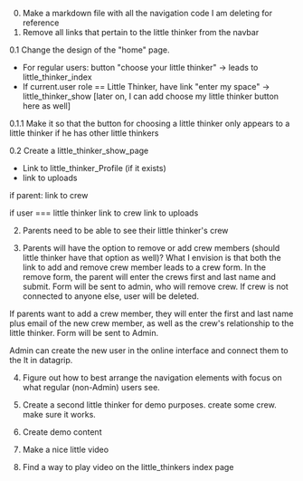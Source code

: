 00. Make a markdown file with all the navigation code I am deleting for reference
0. Remove all links that pertain to the little thinker from the navbar

0.1 Change the design of the "home" page.

- For regular users: button "choose your little thinker" -> leads to little_thinker_index
- If current.user role == Little Thinker, have link "enter my space" -> little_thinker_show
[later on, I can add choose my little thinker button here as well]

0.1.1 Make it so that the button for choosing a little thinker only appears to a little thinker if he has other little thinkers

0.2 Create a little_thinker_show_page
- Link to little_thinker_Profile (if it exists)
- link to uploads

if parent:
link to crew


if user === little thinker
link to crew
link to uploads





2. Parents need to be able to see their little thinker's crew

3. Parents will have the option to remove or add crew members (should little thinker have that option as well)?
What I envision is that both the link to add and remove crew member leads to a crew form.
In the remove form, the parent will enter the crews first and last name and submit. Form will be sent to admin, who will remove crew.
If crew is not connected to anyone else, user will be deleted.

If parents want to add a crew member, they will enter the first and last name plus email of the new crew member, as well as the crew's relationship to the little thinker.
Form will be sent to Admin.

Admin can create the new user in the online interface and connect them to the lt in datagrip.


4. Figure out how to best arrange the navigation elements with focus on what regular (non-Admin) users see.

5. Create a second little thinker for demo purposes. create some crew. make sure it works.

6. Create demo content

7. Make a nice little video

8. Find a way to play video on the little_thinkers index page